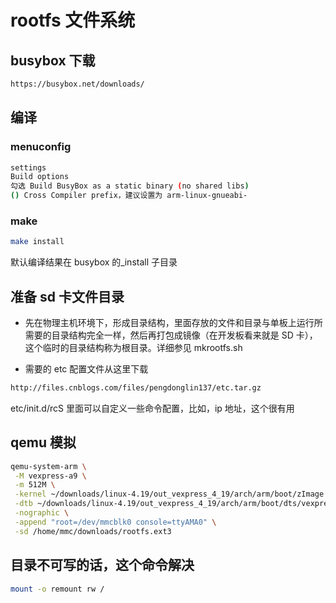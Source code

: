 # rootfs 文件系统

## busybox 下载

```sh
https://busybox.net/downloads/
```

## 编译

### menuconfig

```sh
settings
Build options
勾选 Build BusyBox as a static binary (no shared libs)
() Cross Compiler prefix，建议设置为 arm-linux-gnueabi-
```

### make

```sh
make install
```

默认编译结果在 busybox 的\_install 子目录

## 准备 sd 卡文件目录

- 先在物理主机环境下，形成目录结构，里面存放的文件和目录与单板上运行所需要的目录结构完全一样，然后再打包成镜像（在开发板看来就是 SD 卡），这个临时的目录结构称为根目录。详细参见 mkrootfs.sh

- 需要的 etc 配置文件从这里下载

```sh
http://files.cnblogs.com/files/pengdonglin137/etc.tar.gz
```

etc/init.d/rcS 里面可以自定义一些命令配置，比如，ip 地址，这个很有用

## qemu 模拟

```sh
qemu-system-arm \
 -M vexpress-a9 \
 -m 512M \
 -kernel ~/downloads/linux-4.19/out_vexpress_4_19/arch/arm/boot/zImage \
 -dtb ~/downloads/linux-4.19/out_vexpress_4_19/arch/arm/boot/dts/vexpress-v2p-ca9.dtb \
 -nographic \
 -append "root=/dev/mmcblk0 console=ttyAMA0" \
 -sd /home/mmc/downloads/rootfs.ext3
```

## 目录不可写的话，这个命令解决

```sh
mount -o remount rw /
```
